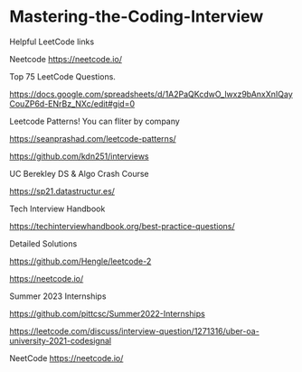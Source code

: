 # Mastering-the-Coding-Interview

Helpful LeetCode links

Neetcode
https://neetcode.io/

Top 75 LeetCode Questions.

https://docs.google.com/spreadsheets/d/1A2PaQKcdwO_lwxz9bAnxXnIQayCouZP6d-ENrBz_NXc/edit#gid=0

Leetcode Patterns! You can fliter by company

https://seanprashad.com/leetcode-patterns/

https://github.com/kdn251/interviews

UC Berekley DS & Algo Crash Course

https://sp21.datastructur.es/

Tech Interview Handbook

https://techinterviewhandbook.org/best-practice-questions/

Detailed Solutions

https://github.com/Hengle/leetcode-2

https://neetcode.io/


Summer 2023 Internships

https://github.com/pittcsc/Summer2022-Internships

https://leetcode.com/discuss/interview-question/1271316/uber-oa-university-2021-codesignal

NeetCode
https://neetcode.io/

